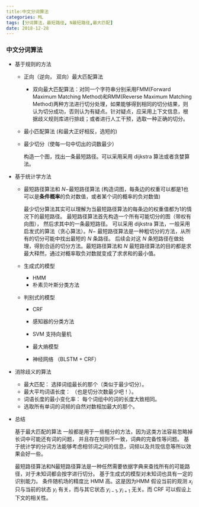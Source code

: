 ```yaml
---
title:中文分词算法
categories: ML
tags: [分词算法，最短路径, N最短路径,最大匹配]
date: 2018-12-28
---
```


### 中文分词算法

- 基于规则的方法

  - 正向（逆向， 双向）最大匹配算法

    - 双向最大匹配算法：对同一个字符串分别采用FMM(Forward Maximum Matching Method)和RMM(Reverse Maximum Matching Method)两种方法进行切分处理，如果能够得到相同的切分结果，则认为切分成功，否则认为有疑点。针对疑点，应采用上下文信息，根据歧义规则库进行排歧；或者进行人工干预，选取一种正确的切分。

  - 最小匹配算法 (和最大正好相反，选短的)

  - 最少切分（使每一句中切出的词数最少）

    构造一个图，找出一条最短路径。可以采用采用 dijkstra 算法或者贪婪算法。 

- 基于统计学方法

  - 最短路径算法和 $N-$最短路径算法 (构造词图，每条边的权重可以都是1也可以是**条件概率**的负对数值，或者某个词的概率的负对数值)

    最少切分算法其实可以理解为当最短路径算法的每条边的权重值都为1的情况下的最短路径。 最短路径算法首先构造一个所有可能切分的图（带权有向图）， 然后求其中的一条最短路径。 可以采用 dijkstra 算法，一般采用启发式的算法（贪心算法）。$N-$ 最短路径算法是一种粗切分的方法，从所有的切分可能中找出最短的 $N$ 条路径。 后续会对这 $N$ 条短路径在做处理，得到合适的切分方法。最短路径算法和 $N$ 最短路径算法的目的都是求最大释然，通过对概率取负对数就变成了求求和的最小值。 

  - 生成式的模型

    - HMM
    - 朴素贝叶斯分类方法

  - 判别式的模型

    - CRF
    - 感知器的分类方法

    - SVM 支持向量机
    - 最大熵模型
    - 神经网络 （BLSTM + CRF）

- 消除歧义的算法

  - 最大匹配： 选择词组最长的那个（类似于最少切分）。
  - 最大平均词语长度： （也是切分次数最少吧！）。
  - 词语长度的最小变化率： 每个词组中的词的长度大致相同。
  -  选取所有单词的词频的自然对数相加最大的那个。

- 总结

  基于最大匹配的算法 一般都是用于一些粗分的方法，因为这类方法容易忽略掉长词中可能还有词的问题， 并且存在规则不一致，词典的完备性等问题。 基于统计学的分词方法能够考虑相邻词之间的信息，词频以及共现信息等所以效果会好一些。 

  最短路径算法和N最短路径算法是一种任然需要依据字典来查找所有的可能路径，对于未知词都会按字进行切分。 基于生成式的模型对未知词也具有一定的识别能力。 条件随机场的精度比 HMM 高。这是因为HMM 假设当前的观测 $x_i$ 只与当前的状态 $y_i$ 有关，而与其它状态 $y_{i-1}, y_{i+1}$ 无关。而 CRF 可以假设上下文的相关性。 